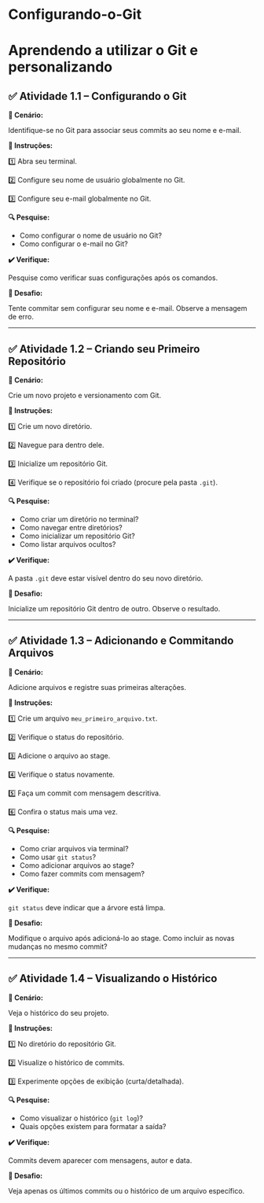 # Configurando-o-Git
# Aprendendo a utilizar o Git e personalizando

## ✅ **Atividade 1.1 – Configurando o Git**

**📌 Cenário:**

Identifique-se no Git para associar seus commits ao seu nome e e-mail.

**📂 Instruções:**

1️⃣ Abra seu terminal.

2️⃣ Configure seu nome de usuário globalmente no Git.

3️⃣ Configure seu e-mail globalmente no Git.

**🔍 Pesquise:**

- Como configurar o nome de usuário no Git?
- Como configurar o e-mail no Git?

**✔️ Verifique:**

Pesquise como verificar suas configurações após os comandos.

**🎯 Desafio:**

Tente commitar sem configurar seu nome e e-mail. Observe a mensagem de erro.

---

## ✅ **Atividade 1.2 – Criando seu Primeiro Repositório**

**📌 Cenário:**

Crie um novo projeto e versionamento com Git.

**📂 Instruções:**

1️⃣ Crie um novo diretório.

2️⃣ Navegue para dentro dele.

3️⃣ Inicialize um repositório Git.

4️⃣ Verifique se o repositório foi criado (procure pela pasta `.git`).

**🔍 Pesquise:**

- Como criar um diretório no terminal?
- Como navegar entre diretórios?
- Como inicializar um repositório Git?
- Como listar arquivos ocultos?

**✔️ Verifique:**

A pasta `.git` deve estar visível dentro do seu novo diretório.

**🎯 Desafio:**

Inicialize um repositório Git dentro de outro. Observe o resultado.

---

## ✅ **Atividade 1.3 – Adicionando e Commitando Arquivos**

**📌 Cenário:**

Adicione arquivos e registre suas primeiras alterações.

**📂 Instruções:**

1️⃣ Crie um arquivo `meu_primeiro_arquivo.txt`.

2️⃣ Verifique o status do repositório.

3️⃣ Adicione o arquivo ao stage.

4️⃣ Verifique o status novamente.

5️⃣ Faça um commit com mensagem descritiva.

6️⃣ Confira o status mais uma vez.

**🔍 Pesquise:**

- Como criar arquivos via terminal?
- Como usar `git status`?
- Como adicionar arquivos ao stage?
- Como fazer commits com mensagem?

**✔️ Verifique:**

`git status` deve indicar que a árvore está limpa.

**🎯 Desafio:**

Modifique o arquivo após adicioná-lo ao stage. Como incluir as novas mudanças no mesmo commit?

---

## ✅ **Atividade 1.4 – Visualizando o Histórico**

**📌 Cenário:**

Veja o histórico do seu projeto.

**📂 Instruções:**

1️⃣ No diretório do repositório Git.

2️⃣ Visualize o histórico de commits.

3️⃣ Experimente opções de exibição (curta/detalhada).

**🔍 Pesquise:**

- Como visualizar o histórico (`git log`)?
- Quais opções existem para formatar a saída?

**✔️ Verifique:**

Commits devem aparecer com mensagens, autor e data.

**🎯 Desafio:**

Veja apenas os últimos commits ou o histórico de um arquivo específico.
